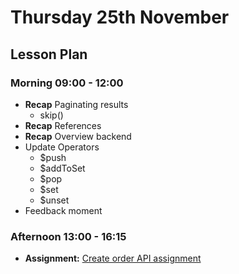 # Thursday 25th November

## Lesson Plan

### Morning 09:00 - 12:00

+ **Recap** Paginating results
  + skip()
+ **Recap** References
+ **Recap** Overview backend 
+ Update Operators
  + $push
  + $addToSet
  + $pop
  + $set
  + $unset
+ Feedback moment


### Afternoon 13:00 - 16:15

+ **Assignment:** [Create order API assignment](https://github.com/GillesDCI/references-crud-assignment)

